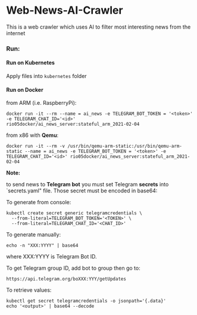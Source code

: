# Web-News-AI-Crawler
This is a web crawler which uses AI to filter most interesting news from the internet 

### Run:

#### Run on Kubernetes

Apply files into `kubernetes` folder

#### Run on Docker

from ARM (i.e. RaspberryPi):

```console
docker run -it --rm --name = ai_news -e TELEGRAM_BOT_TOKEN = '<token>' -e TELEGRAM_CHAT_ID='<id>' rio05docker/ai_news_server:stateful_arm_2021-02-04
```

from x86 with **Qemu**:

```console
docker run -it --rm -v /usr/bin/qemu-arm-static:/usr/bin/qemu-arm-static --name = ai_news -e TELEGRAM_BOT_TOKEN = '<token>' -e TELEGRAM_CHAT_ID='<id>' rio05docker/ai_news_server:stateful_arm_2021-02-04
```

**Note:**

to send news to **Telegram bot** you must set Telegram **secrets** into `secrets.yaml" file. Those secret must be encoded in base64:

To generate from console:

```console
kubectl create secret generic telegramcredentials \
  --from-literal=TELEGRAM_BOT_TOKEN='<TOKEN>' \
  --from-literal=TELEGRAM_CHAT_ID='<CHAT_ID>'
```

To generate manually:

```console
echo -n "XXX:YYYY" | base64 
```

where XXX:YYYY is Telegram Bot ID.

To get Telegram group ID, add bot to group then go to:

```console
https://api.telegram.org/boXXX:YYY/getUpdates
```

To retrieve values:

```console
kubectl get secret telegramcredentials -o jsonpath='{.data}'
echo '<output>' | base64 --decode
```
